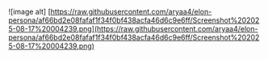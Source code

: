 ![image alt] [https://raw.githubusercontent.com/aryaa4/elon-persona/af66bd2e08fafaf1f34f0bf438acfa46d6c9e6ff/Screenshot%202025-08-17%20004239.png](https://raw.githubusercontent.com/aryaa4/elon-persona/af66bd2e08fafaf1f34f0bf438acfa46d6c9e6ff/Screenshot%202025-08-17%20004239.png)
